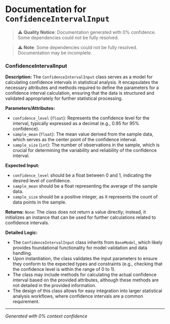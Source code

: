 # Documentation for `ConfidenceIntervalInput`

> ⚠️ **Quality Notice**: Documentation generated with 0% confidence. Some dependencies could not be fully resolved.


> ⚠️ **Note**: Some dependencies could not be fully resolved. Documentation may be incomplete.
### ConfidenceIntervalInput

**Description:**
The `ConfidenceIntervalInput` class serves as a model for calculating confidence intervals in statistical analysis. It encapsulates the necessary attributes and methods required to define the parameters for a confidence interval calculation, ensuring that the data is structured and validated appropriately for further statistical processing.

**Parameters/Attributes:**
- `confidence_level` (`float`): Represents the confidence level for the interval, typically expressed as a decimal (e.g., 0.95 for 95% confidence).
- `sample_mean` (`float`): The mean value derived from the sample data, which serves as the center point of the confidence interval.
- `sample_size` (`int`): The number of observations in the sample, which is crucial for determining the variability and reliability of the confidence interval.

**Expected Input:**
- `confidence_level` should be a float between 0 and 1, indicating the desired level of confidence.
- `sample_mean` should be a float representing the average of the sample data.
- `sample_size` should be a positive integer, as it represents the count of data points in the sample.

**Returns:**
`None`: The class does not return a value directly; instead, it initializes an instance that can be used for further calculations related to confidence intervals.

**Detailed Logic:**
- The `ConfidenceIntervalInput` class inherits from `BaseModel`, which likely provides foundational functionality for model validation and data handling.
- Upon instantiation, the class validates the input parameters to ensure they conform to the expected types and constraints (e.g., checking that the confidence level is within the range of 0 to 1).
- The class may include methods for calculating the actual confidence interval based on the provided attributes, although these methods are not detailed in the provided information.
- The design of this class allows for easy integration into larger statistical analysis workflows, where confidence intervals are a common requirement.

---
*Generated with 0% context confidence*
